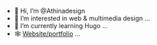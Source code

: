 - 👋 Hi, I’m @Athinadesign
- 👀 I’m interested in web & multimedia design ...
- 🌱 I’m currently learning Hugo ...
- 🕸️ [Website/portfolio](https://athina.design/) ...

<!---
Athinadesign/Athinadesign is a ✨ special ✨ repository because its `README.md` (this file) appears on your GitHub profile.
You can click the Preview link to take a look at your changes.
--->
